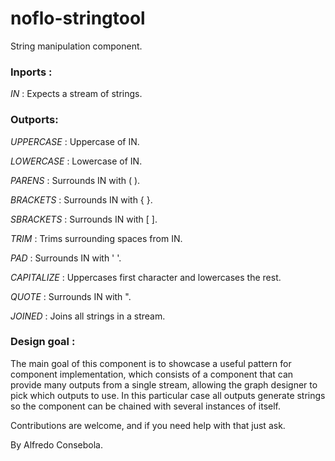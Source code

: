 # noflo-stringtool

String manipulation component.

### Inports :

 *IN* : Expects a stream of strings.

### Outports:

 *UPPERCASE* : Uppercase of IN.

 *LOWERCASE* : Lowercase of IN.

 *PARENS* : Surrounds IN with ( ).

 *BRACKETS* : Surrounds IN with { }.

 *SBRACKETS* : Surrounds IN with [ ].

 *TRIM* : Trims surrounding spaces from IN.

 *PAD* : Surrounds IN with ' '.

 *CAPITALIZE* : Uppercases first character and lowercases the rest.

 *QUOTE* : Surrounds IN with ".

 *JOINED* : Joins all strings in a stream.

### Design goal :
The main goal of this component is to showcase a useful pattern for component implementation, which consists of a component that can provide many outputs from a single stream, allowing the graph designer to pick which outputs to use. In this particular case all outputs generate strings so the component can be chained with several instances of itself.

Contributions are welcome, and if you need help with that just ask.

By Alfredo Consebola.
